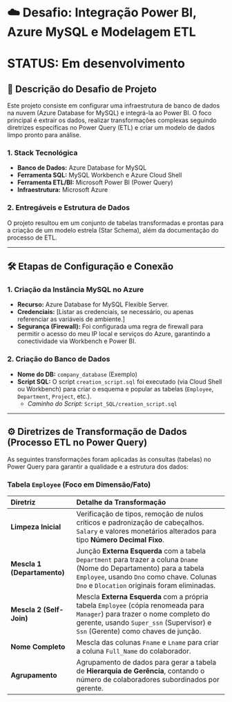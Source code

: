# ☁️ Desafio: Integração Power BI, Azure MySQL e Modelagem ETL 
# STATUS: Em desenvolvimento

## 🎯 Descrição do Desafio de Projeto

Este projeto consiste em configurar uma infraestrutura de banco de dados na nuvem (Azure Database for MySQL) e integrá-la ao Power BI. O foco principal é extrair os dados, realizar transformações complexas seguindo diretrizes específicas no Power Query (ETL) e criar um modelo de dados limpo pronto para análise.

### 1. Stack Tecnológica
* **Banco de Dados:** Azure Database for MySQL
* **Ferramenta SQL:** MySQL Workbench e Azure Cloud Shell
* **Ferramenta ETL/BI:** Microsoft Power BI (Power Query)
* **Infraestrutura:** Microsoft Azure

### 2. Entregáveis e Estrutura de Dados
O projeto resultou em um conjunto de tabelas transformadas e prontas para a criação de um modelo estrela (Star Schema), além da documentação do processo de ETL.

---

## 🛠️ Etapas de Configuração e Conexão

### 1. Criação da Instância MySQL no Azure
* **Recurso:** Azure Database for MySQL Flexible Server.
* **Credenciais:** [Listar as credenciais, se necessário, ou apenas referenciar as variáveis de ambiente.]
* **Segurança (Firewall):** Foi configurada uma regra de firewall para permitir o acesso do meu IP local e serviços do Azure, garantindo a conectividade via Workbench e Power BI.

### 2. Criação do Banco de Dados
* **Nome do DB:** `company_database` (Exemplo)
* **Script SQL:** O script `creation_script.sql` foi executado (via Cloud Shell ou Workbench) para criar o esquema e popular as tabelas (`Employee`, `Department`, `Project`, etc.).
    * *Caminho do Script:* `Script_SQL/creation_script.sql`

---

## ⚙️ Diretrizes de Transformação de Dados (Processo ETL no Power Query)

As seguintes transformações foram aplicadas às consultas (tabelas) no Power Query para garantir a qualidade e a estrutura dos dados:

### Tabela `Employee` (Foco em Dimensão/Fato)

| Diretriz | Detalhe da Transformação |
| :--- | :--- |
| **Limpeza Inicial** | Verificação de tipos, remoção de nulos críticos e padronização de cabeçalhos. `Salary` e valores monetários alterados para tipo **Número Decimal Fixo**. |
| **Mescla 1 (Departamento)** | Junção **Externa Esquerda** com a tabela `Department` para trazer a coluna `Dname` (Nome do Departamento) para a tabela `Employee`, usando `Dno` como chave. Colunas `Dno` e `Dlocation` originais foram eliminadas. |
| **Mescla 2 (Self-Join)** | Mescla **Externa Esquerda** com a própria tabela `Employee` (cópia renomeada para `Manager`) para trazer o nome completo do gerente, usando `Super_ssn` (Supervisor) e `Ssn` (Gerente) como chaves de junção. |
| **Nome Completo** | Mescla das colunas `Fname` e `Lname` para criar a coluna `Full_Name` do colaborador. |
| **Agrupamento** | Agrupamento de dados para gerar a tabela de **Hierarquia de Gerência**, contando o número de colaboradores subordinados por gerente. |


